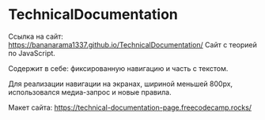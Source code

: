 # TechnicalDocumentation

Ссылка на сайт: https://bananarama1337.github.io/TechnicalDocumentation/
Сайт с теорией по JavaScript.

Содержит в себе: фиксированную навигацию и часть с текстом.

Для реализации навигации на экранах, шириной меньшей 800px, использовался медиа-запрос и новые правила.

Макет сайта: https://technical-documentation-page.freecodecamp.rocks/
